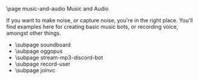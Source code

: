 \page music-and-audio Music and Audio

If you want to make noise, or capture noise, you're in the right place. You'll find examples here for creating basic music bots, or recording voice, amongst other things.

* \subpage soundboard
* \subpage oggopus
* \subpage stream-mp3-discord-bot
* \subpage record-user
* \subpage joinvc

